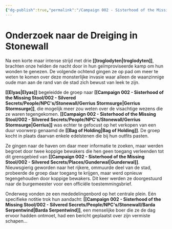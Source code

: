 ```yaml
---
{"dg-publish":true,"permalink":"/Campaign 002 - Sisterhood of the Missing Stool/002 - Silvered Secrets/Notes/Session recaps/Recap 002/"}
---
```


# Onderzoek naar de Dreiging in **Stonewall**

Na een korte maar intense strijd met drie **[[troglodyten\|troglodyten]]**, brachten onze helden de nacht door in hun geïmproviseerde kamp om hun wonden te genezen. De volgende ochtend gingen ze op pad om meer te weten te komen over deze monsterlijke invasie waar alleen de waanzinnige oude man aan de rand van de stad zich bewust van leek te zijn.

**[[Elyas\|Elyas]]** begeleidde de groep naar **[[Campaign 002 - Sisterhood of the Missing Stool/002 - Silvered Secrets/People/NPC's/Stonewall/Gerrius Stormsurge\|Gerrius Stormsurge]]**, die mogelijk meer zou weten over de visachtige wezens die ze waren tegengekomen. **[[Campaign 002 - Sisterhood of the Missing Stool/002 - Silvered Secrets/People/NPC's/Stonewall/Gerrius Stormsurge\|Gerrius]]** was echter te gefocust op het verkopen van een duur voorwerp genaamd de **[[Bag of Holding\|Bag of Holding]]**. De groep kocht in plaats daarvan enkele edelstenen die bij hun outfits pasten.

Ze gingen naar de haven om daar meer informatie te zoeken, maar werden begroet door twee koppige bewakers die hen geen toegang verleenden tot dit grensgebied van **[[Campaign 002 - Sisterhood of the Missing Stool/002 - Silvered Secrets/Places/Gunderwal\|Gunderwal]]**. Nieuwsgierig geworden naar het rijkere, ommuurde deel van de stad, probeerde de groep daar toegang te krijgen, maar werd opnieuw tegengehouden door koppige bewakers. Dit keer werden ze doorgestuurd naar de burgemeester voor een officiële toestemmingsbrief.

Onderweg vonden ze een mededelingenbord op het centrale plein. Eén specifieke notitie trok hun aandacht: **[[Campaign 002 - Sisterhood of the Missing Stool/002 - Silvered Secrets/People/NPC's/Stonewall/Barda Serpentwind\|Barda Serpentwind]]**, een menselijke boer die ze de dag ervoor hadden ontmoet, had een bericht geplaatst over zijn vermiste schapen...